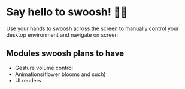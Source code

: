 # Say hello to swoosh! 🧹✨

Use your hands to swoosh across the screen to manually control your desktop environment and navigate on screen

## Modules swoosh plans to have
* Gesture volume control
* Animations(flower blooms and such)
* UI renders
